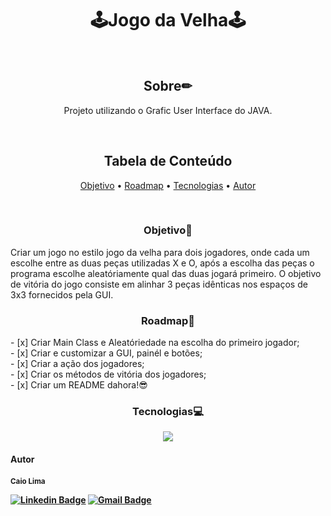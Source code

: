 <h1 align=center> 🕹Jogo da Velha🕹 </h1><br>

<h2 align=center>Sobre✏ </h2>
<p align=center> Projeto utilizando o Grafic User Interface do JAVA.</p><br>

<h2 align=center>Tabela de Conteúdo</h2>
 <p align="center">
 <a href="#objetivo">Objetivo</a> •
 <a href="#roadmap">Roadmap</a> • 
 <a href="#tecnologias">Tecnologias</a> •
 <a href="#autor">Autor</a>
</p><br>

<h3 align=center>Objetivo🎯</h3>
<p> Criar um jogo no estilo jogo da velha para dois jogadores, onde cada um escolhe entre as duas peças utilizadas X e O, após a escolha das peças o programa escolhe aleatóriamente qual das duas jogará primeiro. O objetivo de vitória do jogo consiste em alinhar 3 peças idênticas nos espaços de 3x3 fornecidos pela GUI.</p>
<h3 align=center>Roadmap🚗</h3>
- [x] Criar Main Class e Aleatóriedade na escolha do primeiro jogador;<br>
- [x] Criar e customizar a GUI, painél e botões;<br>
- [x] Criar a ação dos jogadores;<br>
- [x] Criar os métodos de vitória dos jogadores;<br>
- [x] Criar um README dahora!😎<br>

<h3 align=center>Tecnologias💻</h3>
<p align=center><img src="https://img.shields.io/badge/JAVA-GUI-lightgrey"></p>
<h4>Autor<h4>
 <sub><b>Caio Lima</b></sub></a>

[![Linkedin Badge](https://img.shields.io/badge/-Caio-blue?style=flat-square&logo=Linkedin&logoColor=white&link=https://www.linkedin.com/in/caio-lima-40b60a146/)](https://www.linkedin.com/in/caio-lima-40b60a146/) 
[![Gmail Badge](https://img.shields.io/badge/-oliveira.caiolima@gmail.com-c14438?style=flat-square&logo=Gmail&logoColor=white&link=mailto:oliveira.caiolima@gmail.com)](mailto:oliveira.caiolima@gmail.com)<br>

 
